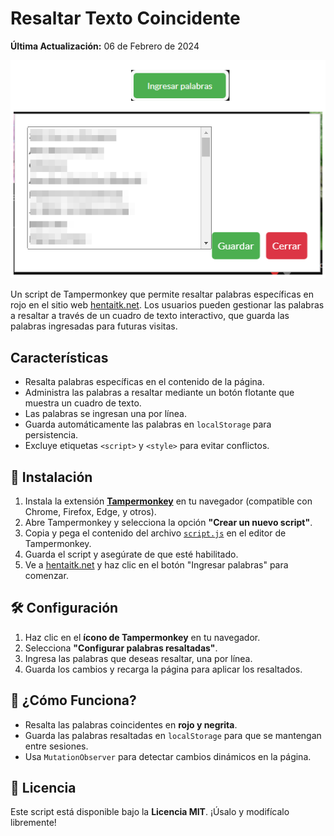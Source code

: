 # Resaltar Texto Coincidente

**Última Actualización:** 06 de Febrero de 2024

![Interfaz Gráfica del Script](GUI.png)

Un script de Tampermonkey que permite resaltar palabras específicas en rojo en el sitio web [hentaitk.net](https://hentaitk.net). Los usuarios pueden gestionar las palabras a resaltar a través de un cuadro de texto interactivo, que guarda las palabras ingresadas para futuras visitas.

## Características

- Resalta palabras específicas en el contenido de la página.
- Administra las palabras a resaltar mediante un botón flotante que muestra un cuadro de texto.
- Las palabras se ingresan una por línea.
- Guarda automáticamente las palabras en `localStorage` para persistencia.
- Excluye etiquetas `<script>` y `<style>` para evitar conflictos.

## 🚀 Instalación

1. Instala la extensión **[Tampermonkey](https://www.tampermonkey.net/)** en tu navegador (compatible con Chrome, Firefox, Edge, y otros).
2. Abre Tampermonkey y selecciona la opción **"Crear un nuevo script"**.
3. Copia y pega el contenido del archivo [`script.js`](https://github.com/wernser412/Resaltar-texto-coincidente/raw/refs/heads/main/Resaltar%20texto%20coincidente.user.js) en el editor de Tampermonkey.
4. Guarda el script y asegúrate de que esté habilitado.
5. Ve a [hentaitk.net](https://hentaitk.net) y haz clic en el botón "Ingresar palabras" para comenzar.


## 🛠️ Configuración

1. Haz clic en el **ícono de Tampermonkey** en tu navegador.
2. Selecciona **"Configurar palabras resaltadas"**.
3. Ingresa las palabras que deseas resaltar, una por línea.
4. Guarda los cambios y recarga la página para aplicar los resaltados.

## 🎨 ¿Cómo Funciona?

- Resalta las palabras coincidentes en **rojo y negrita**.
- Guarda las palabras resaltadas en `localStorage` para que se mantengan entre sesiones.
- Usa `MutationObserver` para detectar cambios dinámicos en la página.

## 📜 Licencia

Este script está disponible bajo la **Licencia MIT**. ¡Úsalo y modifícalo libremente!

